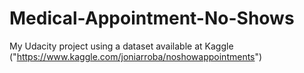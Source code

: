 # Medical-Appointment-No-Shows
My Udacity project using a dataset available at Kaggle ("https://www.kaggle.com/joniarroba/noshowappointments")
